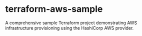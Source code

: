 # terraform-aws-sample
A comprehensive sample Terraform project demonstrating AWS infrastructure provisioning using the HashiCorp AWS provider.
